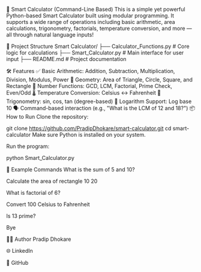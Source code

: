 🧠 Smart Calculator (Command-Line Based)
This is a simple yet powerful Python-based Smart Calculator built using modular programming. It supports a wide range of operations including basic arithmetic, area calculations, trigonometry, factorials, temperature conversion, and more — all through natural language inputs!

📂 Project Structure
Smart Calculator/ ├── Calculator_Functions.py # Core logic for calculations ├── Smart_Calculator.py # Main interface for user input ├── README.md # Project documentation

🛠️ Features
✅ Basic Arithmetic: Addition, Subtraction, Multiplication, Division, Modulus, Power
📐 Geometry: Area of Triangle, Circle, Square, and Rectangle
🔢 Number Functions: GCD, LCM, Factorial, Prime Check, Even/Odd
🌡️ Temperature Conversion: Celsius ↔ Fahrenheit
🧮 Trigonometry: sin, cos, tan (degree-based)
🧾 Logarithm Support: Log base 10
🗣️ Command-based interaction (e.g., "What is the LCM of 12 and 18?")
📦 How to Run
Clone the repository:

git clone https://github.com/PradipDhokare/smart-calculator.git
cd smart-calculator
Make sure Python is installed on your system.

Run the program:

python Smart_Calculator.py

💬 Example Commands What is the sum of 5 and 10?

Calculate the area of rectangle 10 20

What is factorial of 6?

Convert 100 Celsius to Fahrenheit

Is 13 prime?

Bye

🧑‍💻 Author Pradip Dhokare

🌐 LinkedIn

🐙 GitHub
